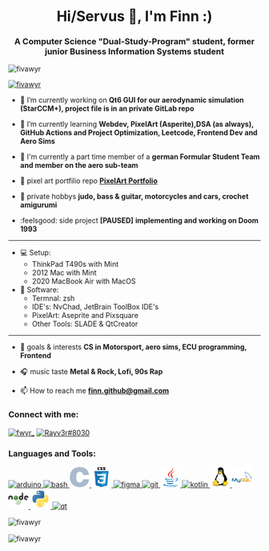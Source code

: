 <h1 align="center">Hi/Servus 👋, I'm Finn :)</h1>
<h3 align="center">A Computer Science "Dual-Study-Program" student, former junior Business Information Systems student</h3>

<p align="left"> <img src="https://komarev.com/ghpvc/?username=fivawyr&label=Profile%20views&color=0e75b6&style=flat" alt="fivawyr" /> </p>

<p align="left"> <a href="https://github.com/ryo-ma/github-profile-trophy"><img src="https://github-profile-trophy.vercel.app/?username=fivawyr" alt="fivawyr" /></a> </p>

- 🔭 I’m currently working on **Qt6 GUI for our aerodynamic simulation (StarCCM+), project file is in an private GitLab repo**

- 🌱 I’m currently learning **Webdev, PixelArt (Asperite),DSA (as always), GitHub Actions and Project Optimization, Leetcode, Frontend Dev and Aero Sims**

- 🏁 I'm currently a part time member of a **german Formular Student Team and member on the aero sub-team**

- 📂 pixel art portfilio repo **[PixelArt Portfolio](https://github.com/fivawyr/pixelArt-portfolio)**

- 🔰 private hobbys **judo, bass & guitar, motorcycles and cars, crochet amigurumi**

- :feelsgood: side project **[PAUSED]** **implementing and working on Doom 1993**

-----------------------------------------------------------------------------------------------------------------------------------------
- 💻 Setup:
  - ThinkPad T490s with Mint 
  - 2012 Mac with Mint
  - 2020 MacBook Air with MacOS
- 💾 Software:
  - Termnal: zsh
  - IDE's: NvChad, JetBrain ToolBox IDE's
  - PixelArt: Aseprite and Pixsquare
  - Other Tools: SLADE & QtCreator
-----------------------------------------------------------------------------------------------------------------------------------------

- 🚀 goals & interests **CS in Motorsport, aero sims, ECU programming, Frontend**

- 🎧 music taste **Metal & Rock, Lofi, 90s Rap**

- 📫 How to reach me **finn.github@gmail.com**

<h3 align="left">Connect with me:</h3>
<p align="left">
<a href="https://www.leetcode.com/fwyr_" target="blank"><img align="center" src="https://raw.githubusercontent.com/rahuldkjain/github-profile-readme-generator/master/src/images/icons/Social/leet-code.svg" alt="fwyr_" height="30" width="40" /></a>
<a href="https://discord.gg/Rayv3r#8030" target="blank"><img align="center" src="https://raw.githubusercontent.com/rahuldkjain/github-profile-readme-generator/master/src/images/icons/Social/discord.svg" alt="Rayv3r#8030" height="30" width="40" /></a>
</p>

<h3 align="left">Languages and Tools:</h3>
<p align="left"> <a href="https://www.arduino.cc/" target="_blank" rel="noreferrer"> <img src="https://cdn.worldvectorlogo.com/logos/arduino-1.svg" alt="arduino" width="40" height="40"/> </a> <a href="https://www.gnu.org/software/bash/" target="_blank" rel="noreferrer"> <img src="https://www.vectorlogo.zone/logos/gnu_bash/gnu_bash-icon.svg" alt="bash" width="40" height="40"/> </a> <a href="https://www.cprogramming.com/" target="_blank" rel="noreferrer"> <img src="https://raw.githubusercontent.com/devicons/devicon/master/icons/c/c-original.svg" alt="c" width="40" height="40"/> </a> <a href="https://www.w3schools.com/css/" target="_blank" rel="noreferrer"> <img src="https://raw.githubusercontent.com/devicons/devicon/master/icons/css3/css3-original-wordmark.svg" alt="css3" width="40" height="40"/> </a> <a href="https://www.figma.com/" target="_blank" rel="noreferrer"> <img src="https://www.vectorlogo.zone/logos/figma/figma-icon.svg" alt="figma" width="40" height="40"/> </a> <a href="https://git-scm.com/" target="_blank" rel="noreferrer"> <img src="https://www.vectorlogo.zone/logos/git-scm/git-scm-icon.svg" alt="git" width="40" height="40"/> </a> <a href="https://www.java.com" target="_blank" rel="noreferrer"> <img src="https://raw.githubusercontent.com/devicons/devicon/master/icons/java/java-original.svg" alt="java" width="40" height="40"/> </a> <a href="https://kotlinlang.org" target="_blank" rel="noreferrer"> <img src="https://www.vectorlogo.zone/logos/kotlinlang/kotlinlang-icon.svg" alt="kotlin" width="40" height="40"/> </a> <a href="https://www.linux.org/" target="_blank" rel="noreferrer"> <img src="https://raw.githubusercontent.com/devicons/devicon/master/icons/linux/linux-original.svg" alt="linux" width="40" height="40"/> </a> <a href="https://www.mysql.com/" target="_blank" rel="noreferrer"> <img src="https://raw.githubusercontent.com/devicons/devicon/master/icons/mysql/mysql-original-wordmark.svg" alt="mysql" width="40" height="40"/> </a> <a href="https://nodejs.org" target="_blank" rel="noreferrer"> <img src="https://raw.githubusercontent.com/devicons/devicon/master/icons/nodejs/nodejs-original-wordmark.svg" alt="nodejs" width="40" height="40"/> </a> <a href="https://www.python.org" target="_blank" rel="noreferrer"> <img src="https://raw.githubusercontent.com/devicons/devicon/master/icons/python/python-original.svg" alt="python" width="40" height="40"/> </a> <a href="https://www.qt.io/" target="_blank" rel="noreferrer"> <img src="https://upload.wikimedia.org/wikipedia/commons/0/0b/Qt_logo_2016.svg" alt="qt" width="40" height="40"/> </a> </p>

<p><img align="center" src="https://github-readme-stats.vercel.app/api/top-langs?username=fivawyr&show_icons=true&locale=en&layout=compact" alt="fivawyr" /></p>

<p><img align="center" src="https://github-readme-streak-stats.herokuapp.com/?user=fivawyr&" alt="fivawyr" /></p>


